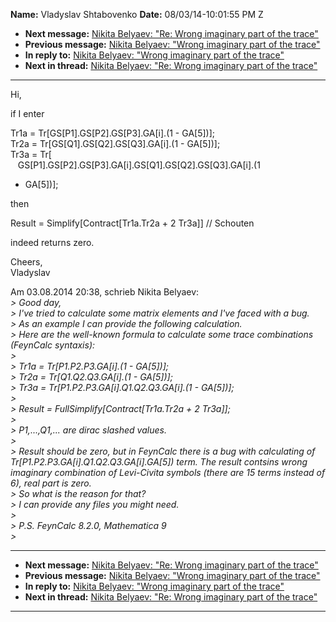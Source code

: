 **Name:** Vladyslav Shtabovenko
**Date:** 08/03/14-10:01:55 PM Z

  - **Next message:** [Nikita Belyaev: "Re: Wrong imaginary part of the
    trace"](0786.html)
  - **Previous message:** [Nikita Belyaev: "Wrong imaginary part of the
    trace"](0784.html)
  - **In reply to:** [Nikita Belyaev: "Wrong imaginary part of the
    trace"](0784.html)
  - **Next in thread:** [Nikita Belyaev: "Re: Wrong imaginary part of
    the trace"](0786.html)

-----

Hi,  

if I enter  

Tr1a =
Tr[GS[P1].GS[P2].GS[P3].GA[i].(1 -
GA[5])];  
Tr2a =
Tr[GS[Q1].GS[Q2].GS[Q3].GA[i].(1 -
GA[5])];  
Tr3a = Tr[  
   GS[P1].GS[P2].GS[P3].GA[i].GS[Q1].GS[Q2].GS[Q3].GA[i].(1
- GA[5])];  

then  

Result = Simplify[Contract[Tr1a.Tr2a + 2 Tr3a]] //
Schouten  

indeed returns zero.  

Cheers,  
Vladyslav  

Am 03.08.2014 20:38, schrieb Nikita Belyaev:  
*\> Good day,*  
*\> I've tried to calculate some matrix elements and I've faced with a
bug.*  
*\> As an example I can provide the following calculation.*  
*\> Here are the well-known formula to calculate some trace combinations
(FeynCalc syntaxis):*  
*\>*  
*\> Tr1a = Tr[P1.P2.P3.GA[i].(1 - GA[5])];*  
*\> Tr2a = Tr[Q1.Q2.Q3.GA[i].(1 - GA[5])];*  
*\> Tr3a = Tr[P1.P2.P3.GA[i].Q1.Q2.Q3.GA[i].(1 -
GA[5])];*  
*\>*  
*\> Result = FullSimplify[Contract[Tr1a.Tr2a + 2
Tr3a]];*  
*\>*  
*\> P1,...,Q1,... are dirac slashed values.*  
*\>*  
*\> Result should be zero, but in FeynCalc there is a bug with
calculating of
Tr[P1.P2.P3.GA[i].Q1.Q2.Q3.GA[i].GA[5])
term. The result contsins wrong imaginary combination of Levi-Civita
symbols (there are 15 terms instead of 6), real part is zero.*  
*\> So what is the reason for that?*  
*\> I can provide any files you might need.*  
*\>*  
*\> P.S. FeynCalc 8.2.0, Mathematica 9*  
*\>*  

-----

  - **Next message:** [Nikita Belyaev: "Re: Wrong imaginary part of the
    trace"](0786.html)
  - **Previous message:** [Nikita Belyaev: "Wrong imaginary part of the
    trace"](0784.html)
  - **In reply to:** [Nikita Belyaev: "Wrong imaginary part of the
    trace"](0784.html)
  - **Next in thread:** [Nikita Belyaev: "Re: Wrong imaginary part of
    the trace"](0786.html)

-----

